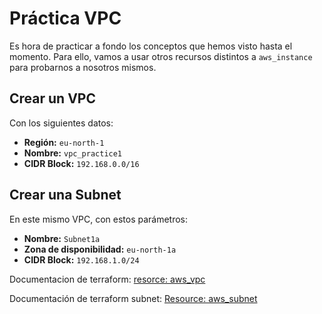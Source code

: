 # Práctica VPC

Es hora de practicar a fondo los conceptos que hemos visto hasta el momento. Para ello, vamos a usar otros recursos distintos a `aws_instance` para probarnos a nosotros mismos.

## Crear un VPC

Con los siguientes datos:

- **Región:** `eu-north-1`
- **Nombre:** `vpc_practice1`
- **CIDR Block:** `192.168.0.0/16`

## Crear una Subnet

En este mismo VPC, con estos parámetros:

- **Nombre:** `Subnet1a`
- **Zona de disponibilidad:** `eu-north-1a`
- **CIDR Block:** `192.168.1.0/24`


Documentacion de terraform: [resorce: aws_vpc](https://registry.terraform.io/providers/hashicorp/aws/latest/docs/resources/vpc)

Documentación de terraform subnet: [Resource: aws_subnet](https://registry.terraform.io/providers/hashicorp/aws/latest/docs/resources/subnet)